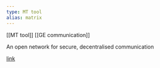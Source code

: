```yaml
---
type: MT tool
alias: matrix
---
```

 
[[MT tool]]
[[GE communication]]

An open network for secure, decentralised communication

[link](https://matrix.org/)